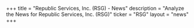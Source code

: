 +++
title = "Republic Services, Inc. (RSG) - News"
description = "Analyze the News for Republic Services, Inc. (RSG)"
ticker = "RSG"
layout = "news"
+++

